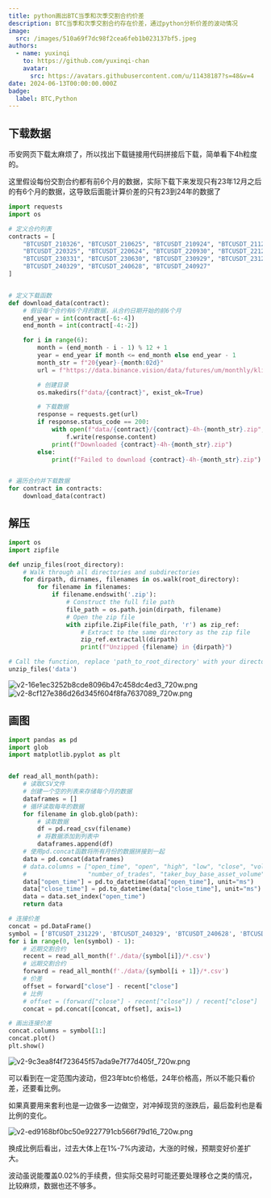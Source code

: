 ```yaml
---
title: python画出BTC当季和次季交割合约价差
description: BTC当季和次季交割合约存在价差，通过python分析价差的波动情况
image:
  src: /images/510a69f7dc98f2cea6feb1b023137bf5.jpeg
authors:
  - name: yuxinqi
    to: https://github.com/yuxinqi-chan
    avatar:
      src: https://avatars.githubusercontent.com/u/11438187?s=48&v=4
date: 2024-06-13T00:00:00.000Z
badge:
  label: BTC,Python
---
```


## 下载数据

币安网页下载太麻烦了，所以找出下载链接用代码拼接后下载，简单看下4h粒度的。

这里假设每份交割合约都有前6个月的数据，实际下载下来发现只有23年12月之后的有6个月的数据，这导致后面能计算价差的只有23到24年的数据了

```python
import requests
import os

# 定义合约列表
contracts = [
    "BTCUSDT_210326", "BTCUSDT_210625", "BTCUSDT_210924", "BTCUSDT_211231",
    "BTCUSDT_220325", "BTCUSDT_220624", "BTCUSDT_220930", "BTCUSDT_221230",
    "BTCUSDT_230331", "BTCUSDT_230630", "BTCUSDT_230929", "BTCUSDT_231229",
    "BTCUSDT_240329", "BTCUSDT_240628", "BTCUSDT_240927"
]


# 定义下载函数
def download_data(contract):
    # 假设每个合约有6个月的数据，从合约日期开始的前6个月
    end_year = int(contract[-6:-4])
    end_month = int(contract[-4:-2])

    for i in range(6):
        month = (end_month - i - 1) % 12 + 1
        year = end_year if month <= end_month else end_year - 1
        month_str = f"20{year}-{month:02d}"
        url = f"https://data.binance.vision/data/futures/um/monthly/klines/{contract}/4h/{contract}-4h-{month_str}.zip"

        # 创建目录
        os.makedirs(f"data/{contract}", exist_ok=True)

        # 下载数据
        response = requests.get(url)
        if response.status_code == 200:
            with open(f"data/{contract}/{contract}-4h-{month_str}.zip", 'wb') as f:
                f.write(response.content)
            print(f"Downloaded {contract}-4h-{month_str}.zip")
        else:
            print(f"Failed to download {contract}-4h-{month_str}.zip")


# 遍历合约并下载数据
for contract in contracts:
    download_data(contract)
```

## **解压**

```python
import os
import zipfile

def unzip_files(root_directory):
    # Walk through all directories and subdirectories
    for dirpath, dirnames, filenames in os.walk(root_directory):
        for filename in filenames:
            if filename.endswith('.zip'):
                # Construct the full file path
                file_path = os.path.join(dirpath, filename)
                # Open the zip file
                with zipfile.ZipFile(file_path, 'r') as zip_ref:
                    # Extract to the same directory as the zip file
                    zip_ref.extractall(dirpath)
                    print(f"Unzipped {filename} in {dirpath}")

# Call the function, replace 'path_to_root_directory' with your directory path
unzip_files('data')
```

![v2-16e1ec3252b8cde8096b47c458dc4ed3\_720w.png](/images/v2-16e1ec3252b8cde8096b47c458dc4ed3_720w.png)![v2-8cf127e386d26d345f604f8fa7637089\_720w.png](/images/v2-8cf127e386d26d345f604f8fa7637089_720w.png)

## 画图

```python
import pandas as pd
import glob
import matplotlib.pyplot as plt


def read_all_month(path):
    # 读取CSV文件
    # 创建一个空的列表来存储每个月的数据
    dataframes = []
    # 循环读取每年的数据
    for filename in glob.glob(path):
        # 读取数据
        df = pd.read_csv(filename)
        # 将数据添加到列表中
        dataframes.append(df)
    # 使用pd.concat函数将所有月份的数据拼接到一起
    data = pd.concat(dataframes)
    # data.columns = ["open_time", "open", "high", "low", "close", "volume", "close_time", "quote_asset_volume",
    #                 "number_of_trades", "taker_buy_base_asset_volume", "taker_buy_quote_asset_volume", "ignore"]
    data["open_time"] = pd.to_datetime(data["open_time"], unit="ms")
    data["close_time"] = pd.to_datetime(data["close_time"], unit="ms")
    data = data.set_index("open_time")
    return data

# 连接价差
concat = pd.DataFrame()
symbol = ['BTCUSDT_231229', 'BTCUSDT_240329', 'BTCUSDT_240628', 'BTCUSDT_240927']
for i in range(0, len(symbol) - 1):
    # 近期交割合约
    recent = read_all_month(f'./data/{symbol[i]}/*.csv')
    # 远期交割合约
    forward = read_all_month(f'./data/{symbol[i + 1]}/*.csv')
    # 价差
    offset = forward["close"] - recent["close"]
    # 比例
    # offset = (forward["close"] - recent["close"]) / recent["close"]
    concat = pd.concat([concat, offset], axis=1)

# 画出连接价差
concat.columns = symbol[1:]
concat.plot()
plt.show()
```

![v2-9c3ea8f4f723645f57ada9e7f77d405f\_720w.png](/images/v2-9c3ea8f4f723645f57ada9e7f77d405f_720w.png)

可以看到在一定范围内波动，但23年btc价格低，24年价格高，所以不能只看价差，还要看比例。

如果真要用来套利也是一边做多一边做空，对冲掉现货的涨跌后，最后盈利也是看比例的变化。

![v2-ed9168bf0bc50e9227791cb566f79d16\_720w.png](/images/v2-ed9168bf0bc50e9227791cb566f79d16_720w.png)

换成比例后看出，过去大体上在1%-7%内波动，大涨的时候，预期变好价差扩大。

波动虽说能覆盖0.02%的手续费，但实际交易时可能还要处理移仓之类的情况，比较麻烦，数据也还不够多。
